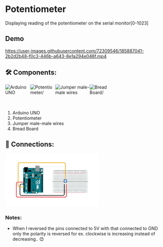 # Potentiometer
Displaying reading of the potentiometer on the serial monitor[0-1023]

## Demo
https://user-images.githubusercontent.com/72309546/185887041-2b2d2b48-f0c3-446b-a643-8e1a294e046f.mp4



## 🛠️ Components:
<img align="left" alt="Arduino UNO" width="80px" src="https://upload.wikimedia.org/wikipedia/commons/thumb/3/38/Arduino_Uno_-_R3.jpg/220px-Arduino_Uno_-_R3.jpg" draggable="false"/>
 
 <img align="left" alt="Potentiometer/" width="80px" src="https://www.gmelectronic.com/data/product/1024_1024/pctdetail.113-079.1.jpg" draggable="false"/>
 
<img align="left" alt="Jumper male-male wires" width="110px" src="https://potentiallabs.com/cart/image/cache/catalog/nov-dec/m-m-800x600.jpg" draggable="false"/>
 
 <img align="left" alt="Bread Board/" width="80px" src="https://www.ubuy.com.bh/productimg/?image=aHR0cHM6Ly9tLm1lZGlhLWFtYXpvbi5jb20vaW1hZ2VzL0kvNjFwK1FUYk1mNUwuX1NMMTAxMF8uanBn.jpg" draggable="false"/>
 
 <br><br><br><br>
 
 <ol>
 <li>Arduino UNO</li>
 <li>Potentiometer</li>
 <li>Jumper male-male wires</li>
  <li>Bread Board</li>
 </ol>
 
## 🔌 Connections:
 <img alt="Connection" width="300px" src="https://github.com/BasmaElhoseny01/Basic_Arduino_projects/blob/main/4.Potentiometer/Potentiometer%20Connection.png" draggable="false"/>

### Notes:
<ul>
<li>When I reversed the pins connected to 5V with that connected to GND only the polarity is reversed for ex. clockwise is increasing instead of decreasing..  😊</li>
</ul>
